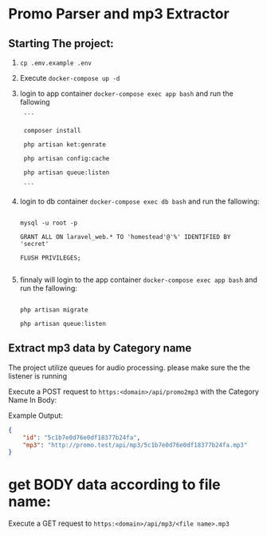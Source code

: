 # Promo Parser and mp3 Extractor


## Starting The project:

1. `cp .emv.example .env`
2. Execute `docker-compose up -d`
4. login to app container `docker-compose exec app bash` and run the fallowing

        ```
        
        composer install
        
        php artisan ket:genrate
        
        php artisan config:cache
        
        php artisan queue:listen
        
        ```
        
5. login to db container `docker-compose exec db bash` and run the fallowing:

    ```
    
    mysql -u root -p
       
    GRANT ALL ON laravel_web.* TO 'homestead'@'%' IDENTIFIED BY 'secret'
    
    FLUSH PRIVILEGES;  
      
    ```
    
6. finnaly will login to the app container  `docker-compose exec app bash` and run the fallowing:

    ```
    
    php artisan migrate
    
    php artisan queue:listen
    
    ```

## Extract mp3 data by Category name

The project utilize queues for audio processing. please make sure the the listener is running

Execute a POST request to `https:<domain>/api/promo2mp3` with the Category Name In Body:

Example Output:
```json
{
    "id": "5c1b7e0d76e0df18377b24fa",
    "mp3": "http://promo.test/api/mp3/5c1b7e0d76e0df18377b24fa.mp3"
}
```
# get BODY data according to file name:

Execute a GET request to `https:<domain>/api/mp3/<file name>.mp3`
